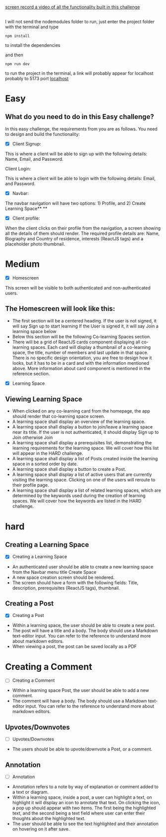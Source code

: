 #

[screen record a video of all the functionality built in this challenge](https://drive.google.com/file/d/10mVkZNeqR5wDF3fQZyGVe4BmsdENIeat/view?usp=sharing)

##

I will not send the nodemodules folder
to run, just enter the project folder with the terminal and type

```
npm install
```

to install the dependencies

and then

```
npm run dev
```

to run the project in the terminal, a link will probably appear for localhost probably to 5173 port
[localhost](http://localhost:5173/)

# Easy

## What do you need to do in this Easy challenge?

In this easy challenge, the requirements from you are as follows. You need to design and build the functionality:

- [x] Client Signup:

This is where a client will be able to sign up with the following details: Name, Email, and Password.

Client Login:

This is where a client will be able to login with the following details: Email, and Password.

- [x] Navbar:

The navbar navigation will have two options: 1) Profile, and 2) Create Learning Space\*\* \*\*

- [x] Client profile:

When the client clicks on their profile from the navigation, a screen showing all the details of them should render. The required profile details are: Name, Biography and Country of residence, interests (ReactJS tags) and a placeholder photo thumbnail.

# Medium

- [x] Homescreen

This screen will be visible to both authenticated and non-authenticated users.

## The Homescreen will look like this:

- The first section will be a centered heading. If the user is not signed, it will say Sign up to start learning If the User is signed it, it will say Join a learning space below
- Below this section will be the following Co-learning Spaces section.
- There will be a grid of ReactJS cards component displaying all co-learning spaces. Each card will display a thumbnail of a co-learning space, the title, number of members and last update in that space. There is no specific design orientation, you are free to design how it looks, but it has to be in a card and with the information mentioned above. More information about card component is mentioned in the reference section.

- [x] Learning Space

## Viewing Learning Space

- When clicked on any co-learning card from the homepage, the app should render that co-learning space screen.
- A learning space shall display an overview of the learning space.
- A learning space shall display a button to join/leave a learning space near its title. If the user is not authenticated, it should display Sign up to Join otherwise Join
- A learning space shall display a prerequisites list, demonstrating the learning requirements for the learning space. We will cover how this list will appear in the HARD challenge.
- A learning space shall display a list of Posts created inside the learning space in a sorted order by date.
- A learning space shall display a button to create a Post.
- A learning space shall display a list of active users that are currently visiting the learning space. Clicking on one of the users will reroute to their profile page.
- A learning space shall display a list of related learning spaces, which are determined by the keywords used during the creation of learning spaces. We will cover how the keywords are listed in the HARD challenge.

# hard

## Creating a Learning Space

- [x] Creating a Learning Space

- An authenticated user should be able to create a new learning space from the Navbar menu title Create Space
- A new space creation screen should be rendered.
- The screen should have a form with the following fields: Title, description, prerequisites (ReactJS tags), thumbnail.

## Creating a Post

- [x] Creating a Post

- Within a learning space, the user should be able to create a new post.
- The post will have a title and a body. The body should use a Markdown text-editor input. You can refer to the reference to understand more about markdown editors.
- When viewing a post, the post can be saved locally as a PDF

# Creating a Comment

- [ ] Creating a Comment

- Within a learning space Post, the user should be able to add a new comment.
- The comment will have a body. The body should use a Markdown text-editor input. You can refer to the reference to understand more about markdown editors.

## Upvotes/Downvotes

- [ ] Upvotes/Downvotes

- The users should be able to upvote/downvote a Post, or a comment.

## Annotation

- [ ] Annotation

- Annotation refers to a note by way of explanation or comment added to a text or diagram.
- Within a learning space, inside a post, a user can highlight a text, on highlight it will display an icon to annotate that text. On clicking the icon, a pop up should appear with two items. The first being the highlighted text, and the second being a text field where user can enter their thoughts about the highlighted text.
- The user should be able to see the text highlighted and their annotation on hovering on it after save.
